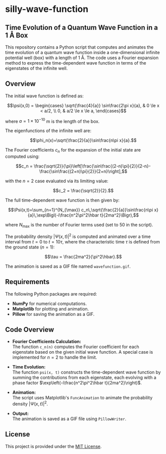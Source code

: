 # silly-wave-function
## Time Evolution of a Quantum Wave Function in a 1 Å Box

This repository contains a Python script that computes and animates the time evolution of a quantum wave function inside a one-dimensional infinite potential well (box) with a length of 1 Å. The code uses a Fourier expansion method to express the time-dependent wave function in terms of the eigenstates of the infinite well.

## Overview

The initial wave function is defined as:
```math
\psi(x,0) =
\begin{cases}
  \sqrt{\frac{4}{a}} \sin\frac{2\pi x}{a}, & 0 \le x < a/2, \\
  0, & a/2 \le x \le a,
\end{cases}
```
where $a = 1 \times 10^{-10}$ m is the length of the box.

The eigenfunctions of the infinite well are:
```math
\phi_n(x)=\sqrt{\frac{2}{a}}\sin\frac{n\pi x}{a}.
```
The Fourier coefficients $c_n$ for the expansion of the initial state are computed using:
```math
c_n = \frac{\sqrt{2}}{\pi}\left[\frac{\sin\frac{(2-n)\pi}{2}}{2-n}-\frac{\sin\frac{(2+n)\pi}{2}}{2+n}\right],
```
with the $n=2$ case evaluated via its limiting value:
```math
c_2 = \frac{\sqrt{2}}{2}.
```

The full time-dependent wave function is then given by:
```math
\Psi(x,t)=\sum_{n=1}^{N_{\max}} c_n\,\sqrt{\frac{2}{a}}\sin\frac{n\pi x}{a}\,\exp\Bigl(-i\frac{n^2\pi^2\hbar t}{2ma^2}\Bigr),
```
where $N_{\max}$ is the number of Fourier terms used (set to 50 in the script).

The probability density $|\Psi(x,t)|^2$ is computed and animated over a time interval from $t=0$ to $t=10\tau$, where the characteristic time $\tau$ is defined from the ground state ($n=1$):
```math
\tau = \frac{2ma^2}{\pi^2\hbar}.
```

The animation is saved as a GIF file named `wavefunction.gif`.

## Requirements

The following Python packages are required:
- **NumPy** for numerical computations.
- **Matplotlib** for plotting and animation.
- **Pillow** for saving the animation as a GIF.

## Code Overview

- **Fourier Coefficients Calculation:**  
  The function `c_n(n)` computes the Fourier coefficient for each eigenstate based on the given initial wave function. A special case is implemented for $n=2$ to handle the limit.

- **Time Evolution:**  
  The function `psi(x, t)` constructs the time-dependent wave function by summing the contributions from each eigenstate, each evolving with a phase factor $\exp\left(-i\frac{n^2\pi^2\hbar t}{2ma^2}\right)$.

- **Animation:**  
  The script uses Matplotlib's `FuncAnimation` to animate the probability density $|\Psi(x,t)|^2$.

- **Output:**  
  The animation is saved as a GIF file using `PillowWriter`.

## License

This project is provided under the [MIT License](LICENSE).
